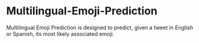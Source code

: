 # Multilingual-Emoji-Prediction
Multilingual Emoji Prediction is designed to predict, given a tweet in English or Spanish, its most likely associated emoji.
